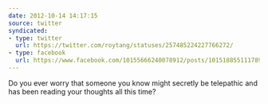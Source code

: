 ```yaml
---
date: 2012-10-14 14:17:15
source: twitter
syndicated:
- type: twitter
  url: https://twitter.com/roytang/statuses/257485224227766272/
- type: facebook
  url: https://www.facebook.com/10155666240078912/posts/10151885511178912
---
```


Do you ever worry that someone you know might secretly be telepathic and has been reading your thoughts all this time?